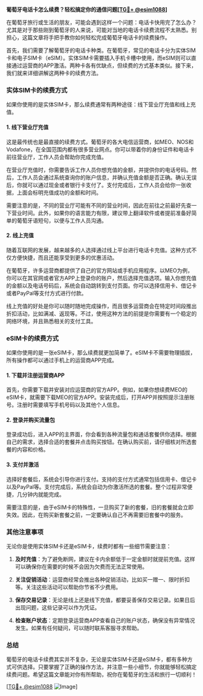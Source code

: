 **葡萄牙电话卡怎么续费？轻松搞定你的通信问题[[TG💪+ @esim1088](https://t.me/s/esim1088)]**

在葡萄牙旅行或生活的朋友，可能会遇到这样一个问题：电话卡快用完了怎么办？尤其是对于那些刚到葡萄牙的人来说，可能对当地的电话卡续费流程不太熟悉。别担心，这篇文章将手把手教你如何轻松完成葡萄牙电话卡的续费操作。

首先，我们需要了解葡萄牙的电话卡种类。在葡萄牙，常见的电话卡分为实体SIM卡和电子SIM卡（eSIM）。实体SIM卡需要插入手机卡槽中使用，而eSIM则可以直接通过运营商的APP激活。两种卡各有优缺点，但续费的方式基本类似。接下来，我们就来详细讲解这两种卡的续费方法。

### 实体SIM卡的续费方式

如果你使用的是实体SIM卡，那么续费通常有两种途径：线下营业厅充值和线上充值。

#### 1. 线下营业厅充值

这是最传统也是最直接的续费方式。葡萄牙的各大电信运营商，如MEO、NOS和Vodafone，在全国范围内都有很多营业网点。你可以带着你的身份证件和电话卡前往营业厅，工作人员会帮助你完成充值。

在营业厅充值时，你需要告诉工作人员你想充值的金额，并提供你的电话号码。然后，工作人员会通过系统查询你的账户信息，并确认充值金额是否正确。确认无误后，你就可以通过现金或者银行卡支付了。支付完成后，工作人员会给你一张收据，上面会标明充值成功的金额和时间。

需要注意的是，不同的营业厅可能有不同的营业时间，因此在前往之前最好先查一下营业时间。此外，如果你的语言能力有限，建议带上翻译软件或者提前准备好简单的葡萄牙语短句，以便与工作人员沟通。

#### 2. 线上充值

随着互联网的发展，越来越多的人选择通过线上平台进行电话卡充值。这种方式不仅方便快捷，而且还能享受到更多的优惠活动。

在葡萄牙，许多运营商都提供了自己的官方网站或手机应用程序。以MEO为例，你可以在其官网或者官方APP上登录你的账户，然后选择充值选项。输入你想充值的金额以及电话号码后，系统会自动跳转到支付页面。你可以选择信用卡、借记卡或者PayPal等支付方式进行付款。

线上充值的好处是你可以随时随地完成操作，而且很多运营商会在特定时间段推出折扣活动，比如满减、返现等。不过，使用这种方法的前提是你需要有一个稳定的网络环境，并且熟悉相关的支付工具。

### eSIM卡的续费方式

如果你使用的是一张eSIM卡，那么续费就更加简单了。eSIM卡不需要物理插拔，所有操作都可以通过手机上的运营商APP完成。

#### 1. 下载并注册运营商APP

首先，你需要下载并安装对应运营商的官方APP。例如，如果你想续费MEO的eSIM卡，就需要下载MEO的官方APP。安装完成后，打开APP并按照提示注册账号。注册时需要填写手机号码以及其他个人信息。

#### 2. 登录并购买流量包

登录成功后，进入APP的主界面，你会看到各种流量包和通话套餐供你选择。根据自己的需求，选择合适的套餐并点击购买按钮。在确认购买前，请仔细核对所选套餐的内容和价格。

#### 3. 支付并激活

选择好套餐后，系统会引导你进行支付。支持的支付方式通常包括信用卡、借记卡以及PayPal等。支付完成后，系统会自动为你激活所选的套餐。整个过程非常便捷，几分钟内就能完成。

需要注意的是，由于eSIM卡的特殊性，一旦购买了新的套餐，旧的套餐就会立即失效。因此，在购买新套餐之前，一定要确认自己不再需要旧套餐中的服务。

### 其他注意事项

无论你是使用实体SIM卡还是eSIM卡，续费时都有一些细节需要注意：

1. **及时充值**：为了避免断网，建议在卡内余额低于一定金额时就提前充值。这样可以确保你在需要的时候不会因为欠费而无法正常使用。

2. **关注促销活动**：运营商经常会推出各种促销活动，比如买一赠一、限时折扣等。关注这些活动可以帮助你节省不少费用。

3. **保存交易记录**：无论是线上还是线下充值，都要妥善保存交易记录。如果日后出现问题，这些记录可以作为凭证。

4. **检查账户状态**：定期登录运营商APP查看自己的账户状态，确保没有异常情况发生。如果有任何疑问，可以随时联系客服寻求帮助。

### 总结

葡萄牙的电话卡续费其实并不复杂，无论是实体SIM卡还是eSIM卡，都有多种方式可供选择。只要掌握了正确的操作方法，并注意一些小细节，你就能够轻松搞定续费问题。希望这篇文章能对你有所帮助，祝你在葡萄牙的生活和旅行一切顺利！

[[TG💪+ @esim1088](https://t.me/s/esim1088) ![Image](https://i.postimg.cc/4NQfJmqS/Snipaste-2025-05-13-00-14-12.png)]